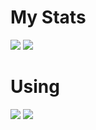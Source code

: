 # My Stats
![](https://github.com/CrawLeyYou/bz/blob/master/generated/overview.svg)
![](https://github.com/CrawLeyYou/bz/blob/master/generated/languages.svg)
# Using 
![](https://img.shields.io/badge/Editor-Visual-Studio-informational?style=flat&logo=visual-studio&logoColor=white&color=2bbc8a)
![](https://img.shields.io/badge/Code-JavaScript-informational?style=flat&logo=JavaScript&logoColor=white&color=2bbc8a)

